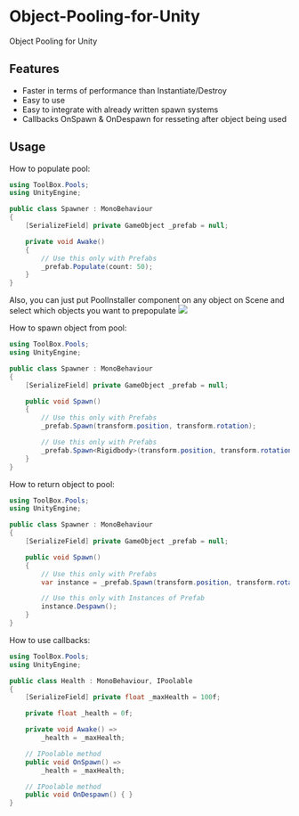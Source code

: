 # Object-Pooling-for-Unity
Object Pooling for Unity

## Features
- Faster in terms of performance than Instantiate/Destroy
- Easy to use
- Easy to integrate with already written spawn systems
- Callbacks OnSpawn & OnDespawn for resseting after object being used

## Usage
How to populate pool:
```csharp
using ToolBox.Pools;
using UnityEngine;

public class Spawner : MonoBehaviour
{
	[SerializeField] private GameObject _prefab = null;

	private void Awake()
	{
		// Use this only with Prefabs
		_prefab.Populate(count: 50);
	}
}
```

Also, you can just put PoolInstaller component on any object on Scene and select which objects you want to prepopulate
![](https://i.imgur.com/gnyZ0RQ.png)

How to spawn object from pool:
```csharp
using ToolBox.Pools;
using UnityEngine;

public class Spawner : MonoBehaviour
{
	[SerializeField] private GameObject _prefab = null;

	public void Spawn()
	{
		// Use this only with Prefabs
		_prefab.Spawn(transform.position, transform.rotation);

		// Use this only with Prefabs
		_prefab.Spawn<Rigidbody>(transform.position, transform.rotation).isKinematic = true;
	}
}

```

How to return object to pool:
```csharp
using ToolBox.Pools;
using UnityEngine;

public class Spawner : MonoBehaviour
{
	[SerializeField] private GameObject _prefab = null;

	public void Spawn()
	{
		// Use this only with Prefabs
		var instance = _prefab.Spawn(transform.position, transform.rotation);

		// Use this only with Instances of Prefab
		instance.Despawn();
	}
}
```

How to use callbacks:
```csharp
using ToolBox.Pools;
using UnityEngine;

public class Health : MonoBehaviour, IPoolable
{
	[SerializeField] private float _maxHealth = 100f;

	private float _health = 0f;

	private void Awake() =>
		_health = _maxHealth;

	// IPoolable method
	public void OnSpawn() =>
		_health = _maxHealth;

	// IPoolable method
	public void OnDespawn() { }
}
```
